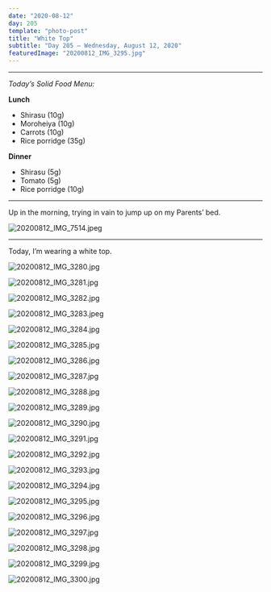 ```yaml
---
date: "2020-08-12"
day: 205
template: "photo-post"
title: "White Top"
subtitle: "Day 205 – Wednesday, August 12, 2020"
featuredImage: "20200812_IMG_3295.jpg"
---
```


<hr />

_Today’s Solid Food Menu:_

**Lunch**

- Shirasu (10g)
- Moroheiya (10g)
- Carrots (10g)
- Rice porridge (35g)

**Dinner**

- Shirasu (5g)
- Tomato (5g)
- Rice porridge (10g)

<hr />

Up in the morning, trying in vain to jump up on my Parents’ bed.

![20200812_IMG_7514.jpeg](20200812_IMG_7514.jpeg)

<hr />

Today, I’m wearing a white top.

![20200812_IMG_3280.jpg](20200812_IMG_3280.jpg)

![20200812_IMG_3281.jpg](20200812_IMG_3281.jpg)

![20200812_IMG_3282.jpg](20200812_IMG_3282.jpg)

![20200812_IMG_3283.jpeg](20200812_IMG_3283.jpeg)

![20200812_IMG_3284.jpg](20200812_IMG_3284.jpg)

![20200812_IMG_3285.jpg](20200812_IMG_3285.jpg)

![20200812_IMG_3286.jpg](20200812_IMG_3286.jpg)

![20200812_IMG_3287.jpg](20200812_IMG_3287.jpg)

![20200812_IMG_3288.jpg](20200812_IMG_3288.jpg)

![20200812_IMG_3289.jpg](20200812_IMG_3289.jpg)

![20200812_IMG_3290.jpg](20200812_IMG_3290.jpg)

![20200812_IMG_3291.jpg](20200812_IMG_3291.jpg)

![20200812_IMG_3292.jpg](20200812_IMG_3292.jpg)

![20200812_IMG_3293.jpg](20200812_IMG_3293.jpg)

![20200812_IMG_3294.jpg](20200812_IMG_3294.jpg)

![20200812_IMG_3295.jpg](20200812_IMG_3295.jpg)

![20200812_IMG_3296.jpg](20200812_IMG_3296.jpg)

![20200812_IMG_3297.jpg](20200812_IMG_3297.jpg)

![20200812_IMG_3298.jpg](20200812_IMG_3298.jpg)

![20200812_IMG_3299.jpg](20200812_IMG_3299.jpg)

![20200812_IMG_3300.jpg](20200812_IMG_3300.jpg)
